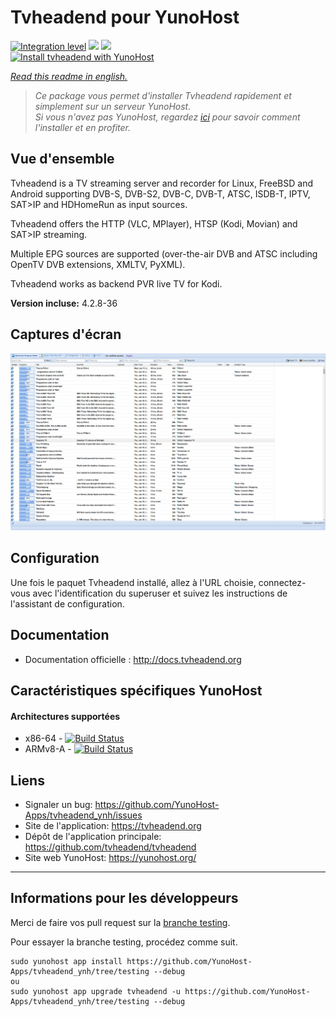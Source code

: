 # Tvheadend pour YunoHost

[![Integration level](https://dash.yunohost.org/integration/tvheadend.svg)](https://dash.yunohost.org/appci/app/tvheadend) ![](https://ci-apps.yunohost.org/ci/badges/tvheadend.status.svg) ![](https://ci-apps.yunohost.org/ci/badges/tvheadend.maintain.svg)  
[![Install tvheadend with YunoHost](https://install-app.yunohost.org/install-with-yunohost.png)](https://install-app.yunohost.org/?app=tvheadend)

*[Read this readme in english.](./README.md)* 

> *Ce package vous permet d'installer Tvheadend rapidement et simplement sur un serveur YunoHost.  
Si vous n'avez pas YunoHost, regardez [ici](https://yunohost.org/#/install) pour savoir comment l'installer et en profiter.*

## Vue d'ensemble
Tvheadend is a TV streaming server and recorder for Linux, FreeBSD and Android supporting DVB-S, DVB-S2, DVB-C, DVB-T, ATSC, ISDB-T, IPTV, SAT>IP and HDHomeRun as input sources.

Tvheadend offers the HTTP (VLC, MPlayer), HTSP (Kodi, Movian) and SAT>IP streaming.

Multiple EPG sources are supported (over-the-air DVB and ATSC including OpenTV DVB extensions, XMLTV, PyXML).

Tvheadend works as backend PVR live TV for Kodi.

**Version incluse:** 4.2.8-36

## Captures d'écran

![](doc/screenshots/overall_screenshot.png)

## Configuration

Une fois le paquet Tvheadend installé, allez à l'URL choisie, connectez-vous avec l'identification du superuser et suivez les instructions de l'assistant de configuration.

## Documentation

 * Documentation officielle : http://docs.tvheadend.org

## Caractéristiques spécifiques YunoHost

#### Architectures supportées

* x86-64 - [![Build Status](https://ci-apps.yunohost.org/ci/logs/tvheadend%20%28Apps%29.svg)](https://ci-apps.yunohost.org/ci/apps/tvheadend/)
* ARMv8-A - [![Build Status](https://ci-apps-arm.yunohost.org/ci/logs/tvheadend%20%28Apps%29.svg)](https://ci-apps-arm.yunohost.org/ci/apps/tvheadend/)


## Liens

 * Signaler un bug: https://github.com/YunoHost-Apps/tvheadend_ynh/issues
 * Site de l'application: https://tvheadend.org
 * Dépôt de l'application principale: https://github.com/tvheadend/tvheadend
 * Site web YunoHost: https://yunohost.org/

---

## Informations pour les développeurs

Merci de faire vos pull request sur la [branche testing](https://github.com/YunoHost-Apps/tvheadend_ynh/tree/testing).

Pour essayer la branche testing, procédez comme suit.
```
sudo yunohost app install https://github.com/YunoHost-Apps/tvheadend_ynh/tree/testing --debug
ou
sudo yunohost app upgrade tvheadend -u https://github.com/YunoHost-Apps/tvheadend_ynh/tree/testing --debug
```
